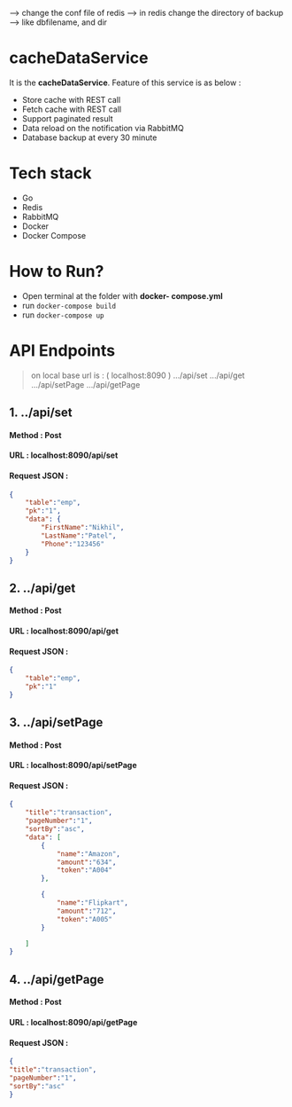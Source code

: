 --> change the conf file of redis
--> in redis change the directory of backup
--> like dbfilename, and dir
# cacheDataService

It is the **cacheDataService**. Feature of this service is as below : 
 - Store cache with REST call
 - Fetch cache with REST call
 - Support paginated result
 - Data reload on the notification via RabbitMQ
 - Database backup at every 30 minute

# Tech stack
- Go
- Redis 
- RabbitMQ
- Docker
- Docker Compose

# How to Run?
- Open terminal at the folder with **docker- compose.yml**
- run `docker-compose build`
- run `docker-compose up`

# API Endpoints 
> on local base url is : ( localhost:8090 )
>.../api/set
>.../api/get
>.../api/setPage
>.../api/getPage

## 1. ../api/set

#### Method : Post 
#### URL : localhost:8090/api/set
#### Request JSON :
```json
{
    "table":"emp",
    "pk":"1",
    "data": {
        "FirstName":"Nikhil",
        "LastName":"Patel",
        "Phone":"123456"
    }
}
```

## 2. ../api/get

#### Method : Post 
#### URL : localhost:8090/api/get
#### Request JSON :
```json
{
    "table":"emp",
    "pk":"1"
}
```

## 3. ../api/setPage

#### Method : Post 
#### URL : localhost:8090/api/setPage
#### Request JSON :
```json
{
    "title":"transaction",
    "pageNumber":"1",
    "sortBy":"asc",
    "data": [
        {
            "name":"Amazon",
            "amount":"634",
            "token":"A004"
        },

        {
            "name":"Flipkart",
            "amount":"712",
            "token":"A005"
        }

    ]
}
```

## 4. ../api/getPage

#### Method : Post 
#### URL : localhost:8090/api/getPage
#### Request JSON :
```json
{
"title":"transaction",
"pageNumber":"1",
"sortBy":"asc"
}
```

